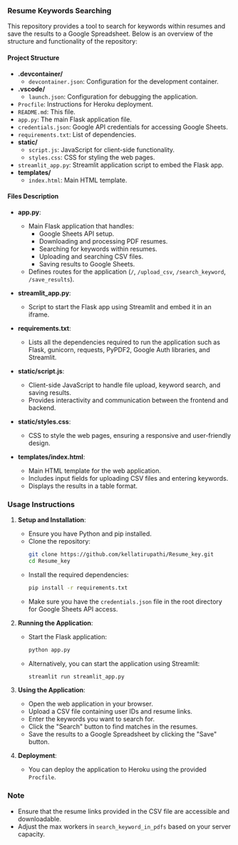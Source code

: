 ### Resume Keywords Searching

This repository provides a tool to search for keywords within resumes and save the results to a Google Spreadsheet. Below is an overview of the structure and functionality of the repository:

#### Project Structure

- **.devcontainer/**
  - `devcontainer.json`: Configuration for the development container.
- **.vscode/**
  - `launch.json`: Configuration for debugging the application.
- `Procfile`: Instructions for Heroku deployment.
- `README.md`: This file.
- `app.py`: The main Flask application file.
- `credentials.json`: Google API credentials for accessing Google Sheets.
- `requirements.txt`: List of dependencies.
- **static/**
  - `script.js`: JavaScript for client-side functionality.
  - `styles.css`: CSS for styling the web pages.
- `streamlit_app.py`: Streamlit application script to embed the Flask app.
- **templates/**
  - `index.html`: Main HTML template.

#### Files Description

- **app.py**: 
  - Main Flask application that handles:
    - Google Sheets API setup.
    - Downloading and processing PDF resumes.
    - Searching for keywords within resumes.
    - Uploading and searching CSV files.
    - Saving results to Google Sheets.
  - Defines routes for the application (`/`, `/upload_csv`, `/search_keyword`, `/save_results`).

- **streamlit_app.py**: 
  - Script to start the Flask app using Streamlit and embed it in an iframe.

- **requirements.txt**: 
  - Lists all the dependencies required to run the application such as Flask, gunicorn, requests, PyPDF2, Google Auth libraries, and Streamlit.

- **static/script.js**:
  - Client-side JavaScript to handle file upload, keyword search, and saving results. 
  - Provides interactivity and communication between the frontend and backend.

- **static/styles.css**:
  - CSS to style the web pages, ensuring a responsive and user-friendly design.

- **templates/index.html**:
  - Main HTML template for the web application.
  - Includes input fields for uploading CSV files and entering keywords.
  - Displays the results in a table format.

### Usage Instructions

1. **Setup and Installation**:
    - Ensure you have Python and pip installed.
    - Clone the repository:
      ```bash
      git clone https://github.com/kellatirupathi/Resume_key.git
      cd Resume_key
      ```
    - Install the required dependencies:
      ```bash
      pip install -r requirements.txt
      ```
    - Make sure you have the `credentials.json` file in the root directory for Google Sheets API access.

2. **Running the Application**:
    - Start the Flask application:
      ```bash
      python app.py
      ```
    - Alternatively, you can start the application using Streamlit:
      ```bash
      streamlit run streamlit_app.py
      ```

3. **Using the Application**:
    - Open the web application in your browser.
    - Upload a CSV file containing user IDs and resume links.
    - Enter the keywords you want to search for.
    - Click the "Search" button to find matches in the resumes.
    - Save the results to a Google Spreadsheet by clicking the "Save" button.

4. **Deployment**:
    - You can deploy the application to Heroku using the provided `Procfile`.

### Note

- Ensure that the resume links provided in the CSV file are accessible and downloadable.
- Adjust the max workers in `search_keyword_in_pdfs` based on your server capacity.
